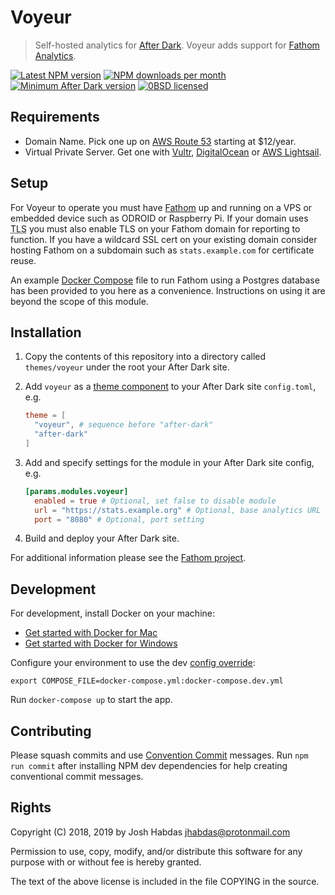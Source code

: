# Voyeur

> Self-hosted analytics for [After Dark]. Voyeur adds support for [Fathom Analytics](https://usefathom.com).

[![Latest NPM version](https://img.shields.io/npm/v/mod-voyeur.svg?style=flat-square)](https://www.npmjs.com/package/mod-voyeur)
[![NPM downloads per month](https://img.shields.io/npm/dm/mod-voyeur.svg?style=flat-square)](https://www.npmjs.com/package/mod-voyeur)
[![Minimum After Dark version](https://img.shields.io/badge/dynamic/json.svg?url=https://git.habd.as/comfusion/voyeur/raw/branch/master/package.json&label=after%20dark&query=$..['after-dark']&colorB=000000&style=flat-square&longCache=false&maxAge=86400)](https://git.habd.as/comfusion/after-dark/)
[![0BSD licensed](https://img.shields.io/npm/l/mod-voyeur.svg?style=flat-square&longCache=true)](https://git.habd.as/comfusion/voyeur/src/branch/master/COPYING)

## Requirements

- Domain Name. Pick one up on [AWS Route 53](https://aws.amazon.com/route53/) starting at $12/year.
- Virtual Private Server. Get one with [Vultr](https://www.vultr.com/), [DigitalOcean](https://www.digitalocean.com/) or [AWS Lightsail](https://aws.amazon.com/lightsail/).

## Setup

For Voyeur to operate you must have [Fathom](https://github.com/usefathom/fathom/) up and running on a VPS or embedded device such as ODROID or Raspberry Pi. If your domain uses <abbr title="Transport Layer Security">TLS</abbr> you must also enable TLS on your Fathom domain for reporting to function. If you have a wildcard SSL cert on your existing domain consider hosting Fathom on a subdomain such as `stats.example.com` for certificate reuse.

An example [Docker Compose](https://docs.docker.com/compose/) file to run Fathom using a Postgres database has been provided to you here as a convenience. Instructions on using it are beyond the scope of this module.

## Installation

1. Copy the contents of this repository into a directory called `themes/voyeur` under the root your After Dark site.
2. Add `voyeur` as a [theme component](https://gohugo.io/themes/theme-components/) to your After Dark site `config.toml`, e.g.

    ```toml
    theme = [
      "voyeur", # sequence before "after-dark"
      "after-dark"
    ]
    ```

3. Add and specify settings for the module in your After Dark site config, e.g.

    ```toml
    [params.modules.voyeur]
      enabled = true # Optional, set false to disable module
      url = "https://stats.example.org" # Optional, base analytics URL
      port = "8080" # Optional, port setting
    ```

4. Build and deploy your After Dark site.

For additional information please see the [Fathom project](https://github.com/usefathom/fathom/).

## Development

For development, install Docker on your machine:

- [Get started with Docker for Mac](https://docs.docker.com/docker-for-mac/)
- [Get started with Docker for Windows](https://docs.docker.com/docker-for-windows/)

Configure your environment to use the dev [config override](https://docs.docker.com/compose/extends/):

```
export COMPOSE_FILE=docker-compose.yml:docker-compose.dev.yml
```

Run `docker-compose up` to start the app.

## Contributing

Please squash commits and use [Convention Commit](https://www.conventionalcommits.org/) messages. Run `npm run commit` after installing NPM dev dependencies for help creating conventional commit messages.

## Rights

Copyright (C) 2018, 2019 by Josh Habdas <jhabdas@protonmail.com>

Permission to use, copy, modify, and/or distribute this software for any purpose with or without fee is hereby granted.

The text of the above license is included in the file COPYING in the source.

[After Dark]: https://git.habd.as/comfusion/after-dark/
